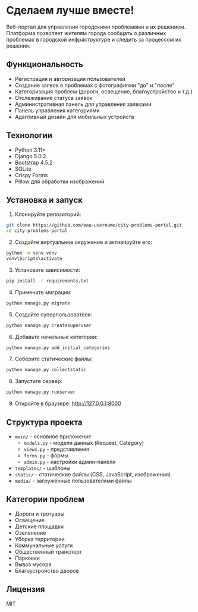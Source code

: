 # Сделаем лучше вместе!

Веб-портал для управления городскими проблемами и их решением. Платформа позволяет жителям города сообщать о различных проблемах в городской инфраструктуре и следить за процессом их решения.

## Функциональность

- Регистрация и авторизация пользователей
- Создание заявок о проблемах с фотографиями "до" и "после"
- Категоризация проблем (дороги, освещение, благоустройство и т.д.)
- Отслеживание статуса заявок
- Административная панель для управления заявками
- Панель управления категориями
- Адаптивный дизайн для мобильных устройств

## Технологии

- Python 3.11+
- Django 5.0.2
- Bootstrap 4.5.2
- SQLite
- Crispy Forms
- Pillow для обработки изображений

## Установка и запуск

1. Клонируйте репозиторий:
```bash
git clone https://github.com/ваш-username/city-problems-portal.git
cd city-problems-portal
```

2. Создайте виртуальное окружение и активируйте его:
```bash
python -m venv venv
venv\Scripts\activate
```

3. Установите зависимости:
```bash
pip install -r requirements.txt
```

4. Примените миграции:
```bash
python manage.py migrate
```

5. Создайте суперпользователя:
```bash
python manage.py createsuperuser
```

6. Добавьте начальные категории:
```bash
python manage.py add_initial_categories
```

7. Соберите статические файлы:
```bash
python manage.py collectstatic
```

8. Запустите сервер:
```bash
python manage.py runserver
```

9. Откройте в браузере: http://127.0.0.1:8000

## Структура проекта

- `main/` - основное приложение
  - `models.py` - модели данных (Request, Category)
  - `views.py` - представления
  - `forms.py` - формы
  - `admin.py` - настройки админ-панели
- `templates/` - шаблоны
- `static/` - статические файлы (CSS, JavaScript, изображения)
- `media/` - загруженные пользователями файлы

## Категории проблем

- Дороги и тротуары
- Освещение
- Детские площадки
- Озеленение
- Уборка территории
- Коммунальные услуги
- Общественный транспорт
- Парковки
- Вывоз мусора
- Благоустройство дворов

## Лицензия

MIT
